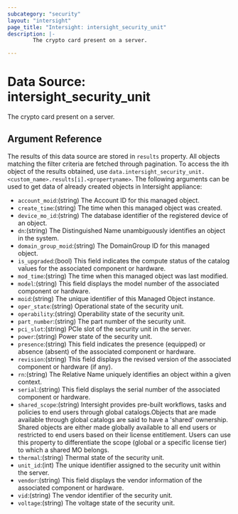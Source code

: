 ```yaml
---
subcategory: "security"
layout: "intersight"
page_title: "Intersight: intersight_security_unit"
description: |-
        The crypto card present on a server.

---
```


# Data Source: intersight_security_unit
The crypto card present on a server.
## Argument Reference
The results of this data source are stored in `results` property.
All objects matching the filter criteria are fetched through pagination.
To access the ith object of the results obtained, use `data.intersight_security_unit.<custom_name>.results[i].<propertyname>`.
The following arguments can be used to get data of already created objects in Intersight appliance:
* `account_moid`:(string) The Account ID for this managed object. 
* `create_time`:(string) The time when this managed object was created. 
* `device_mo_id`:(string) The database identifier of the registered device of an object. 
* `dn`:(string) The Distinguished Name unambiguously identifies an object in the system. 
* `domain_group_moid`:(string) The DomainGroup ID for this managed object. 
* `is_upgraded`:(bool) This field indicates the compute status of the catalog values for the associated component or hardware. 
* `mod_time`:(string) The time when this managed object was last modified. 
* `model`:(string) This field displays the model number of the associated component or hardware. 
* `moid`:(string) The unique identifier of this Managed Object instance. 
* `oper_state`:(string) Operational state of the security unit. 
* `operability`:(string) Operability state of the security unit. 
* `part_number`:(string) The part number of the security unit. 
* `pci_slot`:(string) PCIe slot of the security unit in the server. 
* `power`:(string) Power state of the security unit. 
* `presence`:(string) This field indicates the presence (equipped) or absence (absent) of the associated component or hardware. 
* `revision`:(string) This field displays the revised version of the associated component or hardware (if any). 
* `rn`:(string) The Relative Name uniquely identifies an object within a given context. 
* `serial`:(string) This field displays the serial number of the associated component or hardware. 
* `shared_scope`:(string) Intersight provides pre-built workflows, tasks and policies to end users through global catalogs.Objects that are made available through global catalogs are said to have a 'shared' ownership. Shared objects are either made globally available to all end users or restricted to end users based on their license entitlement. Users can use this property to differentiate the scope (global or a specific license tier) to which a shared MO belongs. 
* `thermal`:(string) Thermal state of the security unit. 
* `unit_id`:(int) The unique identifier assigned to the security unit within the server. 
* `vendor`:(string) This field displays the vendor information of the associated component or hardware. 
* `vid`:(string) The vendor identifier of the security unit. 
* `voltage`:(string) The voltage state of the security unit. 
 

